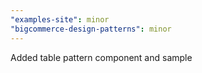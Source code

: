 ```yaml
---
"examples-site": minor
"bigcommerce-design-patterns": minor
---
```


Added table pattern component and sample
